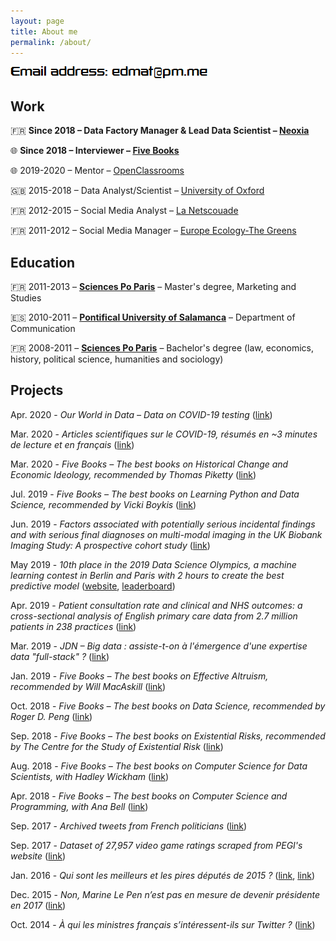 ```yaml
---
layout: page
title: About me
permalink: /about/
---
```


![email](https://raw.githubusercontent.com/edomt/edomt.github.io/master/images/email.png)

## Work

🇫🇷 **Since 2018 – Data Factory Manager & Lead Data Scientist – [Neoxia](https://neoxia.com/)**

🌐 **Since 2018 – Interviewer – [Five Books](https://fivebooks.com/)**

🌐 2019-2020 – Mentor – [OpenClassrooms](https://openclassrooms.com)

🇬🇧 2015-2018 – Data Analyst/Scientist – [University of Oxford](https://www.medsci.ox.ac.uk/)

🇫🇷 2012-2015 – Social Media Analyst – [La Netscouade](http://www.lanetscouade.com/)

🇫🇷 2011-2012 – Social Media Manager – [Europe Ecology-The Greens](http://eelv.fr/)


## Education

🇫🇷 2011-2013 – [**Sciences Po Paris**](https://www.sciencespo.fr/en/home) – Master's degree, Marketing and Studies

🇪🇸 2010-2011 – [**Pontifical University of Salamanca**](https://www.upsa.es/) – Department of Communication

🇫🇷 2008-2011 – [**Sciences Po Paris**](https://www.sciencespo.fr/en/home) – Bachelor's degree (law, economics, history, political science, humanities and sociology)


## Projects

Apr. 2020 - *Our World in Data – Data on COVID-19 testing* ([link](https://ourworldindata.org/covid-testing))

Mar. 2020 - *Articles scientifiques sur le COVID-19, résumés en ~3 minutes de lecture et en français* ([link](https://covid19sci.substack.com/archive?sort=new))

Mar. 2020 - *Five Books – The best books on Historical Change and Economic Ideology, recommended by Thomas Piketty* ([link](https://fivebooks.com/best-books/economic-ideology-thomas-piketty/))

Jul. 2019 - *Five Books – The best books on Learning Python and Data Science, recommended by Vicki Boykis* ([link](https://fivebooks.com/best-books/learning-python-and-data-science-vicki-boykis/))

Jun. 2019 - *Factors associated with potentially serious incidental findings and with serious final diagnoses on multi-modal imaging in the UK Biobank Imaging Study: A prospective cohort study* ([link](https://doi.org/10.1371/journal.pone.0218267))

May 2019 - *10th place in the 2019 Data Science Olympics, a machine learning contest in Berlin and Paris with 2 hours to create the best predictive model* ([website](https://www.datascience-olympics.com/), [leaderboard](https://raw.githubusercontent.com/edomt/edomt.github.io/master/images/dso2019_results.png))

Apr. 2019 - *Patient consultation rate and clinical and NHS outcomes: a cross-sectional analysis of English primary care data from 2.7 million patients in 238 practices* ([link](https://doi.org/10.1186/s12913-019-4036-y))

Mar. 2019 - *JDN – Big data : assiste-t-on à l'émergence d'une expertise data "full-stack" ?* ([link](https://www.journaldunet.com/solutions/expert/70788/big-data---assiste-t-on-a-l-emergence-d-une-expertise-data--full-stack.shtml))

Jan. 2019 - *Five Books – The best books on Effective Altruism, recommended by Will MacAskill* ([link](https://fivebooks.com/best-books/effective-altruism-will-macaskill/))

Oct. 2018 - *Five Books – The best books on Data Science, recommended by Roger D. Peng* ([link](https://fivebooks.com/best-books/data-science-roger-peng/))

Sep. 2018 - *Five Books – The best books on Existential Risks, recommended by The Centre for the Study of Existential Risk* ([link](https://fivebooks.com/best-books/existential-risks-cambridge-cser/))

Aug. 2018 - *Five Books – The best books on Computer Science for Data Scientists, with Hadley Wickham* ([link](https://fivebooks.com/best-books/computer-science-data-science-hadley-wickham/))

Apr. 2018 - *Five Books – The best books on Computer Science and Programming, with Ana Bell* ([link](https://fivebooks.com/best-books/programming-computer-science-ana-bell/))

Sep. 2017 - *Archived tweets from French politicians* ([link](https://github.com/edomt/tweets_archive_FRpol))

Sep. 2017 - *Dataset of 27,957 video game ratings scraped from PEGI's website* ([link](https://github.com/edomt/pegi))

Jan. 2016 - *Qui sont les meilleurs et les pires députés de 2015 ?* ([link](https://www.lesechos.fr/15/01/2016/lesechos.fr/021620041874_qui-sont-les-meilleurs-et-les-pires-deputes-de-2015--.htm), [link](https://github.com/edomt/datapol))

Dec. 2015 - *Non, Marine Le Pen n’est pas en mesure de devenir présidente en 2017* ([link](https://medium.com/@edmathieu/non-marine-le-pen-n-est-pas-en-mesure-de-devenir-pr%C3%A9sidente-en-2017-859ebe516e5d))

Oct. 2014 - *À qui les ministres français s’intéressent-ils sur Twitter ?* ([link](https://medium.com/@edmathieu/a-qui-les-ministres-du-gouvernement-francais-sinteressent-ils-sur-twitter-4f21d2c98c2a))


